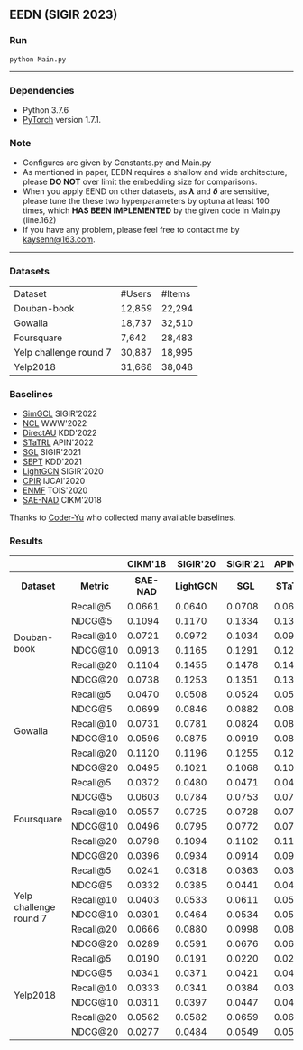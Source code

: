 ## EEDN (SIGIR 2023)

### Run

	python Main.py
___

### Dependencies
* Python 3.7.6
* [PyTorch](https://pytorch.org/) version 1.7.1.

### Note
* Configures are given by Constants.py and Main.py
* As mentioned in paper, EEDN requires a shallow and wide architecture, please **DO NOT** over limit the embedding size for comparisons.
* When you apply EEND on other datasets, as **$\lambda$** and **$\delta$** are sensitive, please tune the these two hyperparameters by optuna at least 100 times, which **HAS BEEN IMPLEMENTED** by the given code in Main.py (line.162)
* If you have any problem, please feel free to contact me by kaysenn@163.com.
___

### Datasets
<table>
	<tr> <td> Dataset</td> <td> #Users</td> <td> #Items</td> </tr>
	<tr> <td> Douban-book</td> <td> 12,859</td> <td> 22,294</td> </tr>
	<tr> <td> Gowalla</td> <td> 18,737</td> <td> 32,510</td> </tr>
	<tr> <td> Foursquare</td> <td> 7,642</td> <td> 28,483</td> </tr>
	<tr> <td> Yelp challenge round 7</td> <td> 30,887</td> <td> 18,995</td> </tr>
	<tr> <td> Yelp2018</td> <td> 31,668</td> <td> 38,048</td> </tr>
</table>



### Baselines
* [SimGCL](https://github.com/Coder-Yu/QRec) SIGIR'2022
* [NCL](https://github.com/RUCAIBox/NCL) WWW'2022
* [DirectAU](https://github.com/THUwangcy/DirectAU) KDD'2022
* [STaTRL](https://github.com/WangXFng/STaTRL) APIN'2022
* [SGL](https://github.com/wujcan/SGL-TensorFlow) SIGIR'2021
* [SEPT](https://github.com/Coder-Yu/QRec) KDD'2021
* [LightGCN](https://github.com/gusye1234/LightGCN-PyTorch) SIGIR'2020
* [CPIR](https://repository.kaust.edu.sa/bitstream/handle/10754/667564/Conference%20Paperfile1.pdf?sequence=1) IJCAI'2020
* [ENMF](https://github.com/chenchongthu/ENMF) TOIS'2020
* [SAE-NAD](https://github.com/allenjack/SAE-NAD) CIKM'2018

Thanks to [Coder-Yu](https://github.com/Coder-Yu/SELFRec) who collected many available baselines.

### Results

<table>
	<tr><th></th><th></th><th>CIKM'18</th><th>SIGIR'20</th><th>SIGIR'21</th><th>APIN'22</th><th>KDD'22</th><th>WWW'22</th><th>SIGIR'22</th><th></th><th></th></tr>
	<tr><th>Dataset</th><th>Metric</th><th>SAE-NAD</th><th>LightGCN</th><th>SGL</th><th>STaTRL</th><th>DirectAU</th><th>NCL</th><th>SIMGCL</th><th>Ours</th><th>Improv.</th></tr>
    <tr><td rowspan="6">Douban-book</td><td>Recall@5 </td><td>0.0661</td><td>0.0640</td><td>0.0708</td><td>0.0693</td><td>0.0700</td><td>0.0753</td><td>0.0795</td><td><b>0.0997</b> </td><td>+34.2%</td></tr>
    <tr><td>NDCG@5 </td><td> 0.1094</td><td>0.1170</td><td>0.1334</td><td>0.1370</td><td>0.1153</td><td>0.1328 </td><td>0.1459</td><td><b>0.1931</b> </td><td>+32.4%</td></tr>
    <tr><td>Recall@10 </td><td>0.0721</td><td>0.0972</td><td>0.1034</td><td>0.0994</td><td>0.0996</td><td>0.1133 </td><td>0.1167</td><td><b>0.1413</b> </td><td>+21.1%</td></tr>
    <tr><td>NDCG@10 </td><td>0.0913</td><td>0.1165</td><td>0.1291</td><td>0.1286</td><td>0.1131</td><td>0.1323</td><td>0.1424</td><td><b>0.1822</b> </td><td>+27.9%</td></tr>
    <tr><td>Recall@20 </td><td>0.1104</td><td>0.1455</td><td>0.1478</td><td>0.1401</td><td>0.1358</td><td>0.1631</td><td>0.1770</td><td><b>0.1954</b> </td><td>+10.4%</td></tr>
    <tr><td>NDCG@20 </td><td>0.0738</td><td>0.1253</td><td>0.1351</td><td>0.1313</td><td>0.1193</td><td>0.1413</td><td>0.1582</td><td><b>0.1840</b> </td><td>+16.3%</td></tr>
    <tr><td rowspan="6">Gowalla</td><td>Recall@5 </td><td>0.0470</td><td>0.0508</td><td>0.0524</td><td>0.0517</td><td>0.0457</td><td>0.0535</td><td>0.0541</td><td><b>0.0602</b> </td><td>+11.3%</td></tr>
    <tr><td>NDCG@5 </td><td>0.0699</td><td>0.0846</td><td>0.0882</td><td>0.0840</td><td>0.0733</td><td>0.0890</td><td>0.0885</td><td><b>0.0996</b> </td><td>+11.9%</td></tr>
    <tr><td>Recall@10 </td><td>0.0731</td><td>0.0781</td><td>0.0824</td><td>0.0803</td><td>0.0729</td><td>0.0849</td><td>0.0835</td><td><b>0.0947</b> </td><td>+11.5%</td></tr>
    <tr><td>NDCG@10 </td><td>0.0596</td><td>0.0875</td><td>0.0919</td><td>0.0876</td><td>0.0781</td><td>0.0938</td><td>0.0924</td><td><b>0.1040</b> </td><td>+10.9%</td></tr>
    <tr><td>Recall@20 </td><td>0.1120</td><td>0.1196</td><td>0.1255</td><td>0.1230</td><td>0.1132</td><td>0.1304</td><td>0.1298</td><td><b>0.1423</b> </td><td>+9.1%</td></tr>
    <tr><td>NDCG@20 </td><td>0.0495</td><td>0.1021</td><td>0.1068</td><td>0.1018</td><td>0.0928</td><td>0.1099</td><td>0.1090</td><td><b>0.1203</b> </td><td>+9.5%</td></tr>
    <tr><td rowspan="6">Foursquare</td><td>Recall@5 </td><td>0.0372</td><td>0.0480</td><td>0.0471</td><td>0.0472</td><td>0.0482</td><td>0.0511</td><td>0.0464</td><td><b>0.0554</b> </td><td>+8.4%</td></tr>
    <tr><td>NDCG@5 </td><td>0.0603</td><td>0.0784</td><td>0.0753</td><td>0.0763</td><td>0.0649</td><td>0.0834 </td><td>0.0725</td><td><b>0.0867</b> </td><td>+4.0%</td></tr>
    <tr><td>Recall@10 </td><td>0.0557</td><td>0.0725</td><td>0.0728</td><td>0.0735</td><td>0.0714</td><td>0.0788 </td><td>0.0732</td><td><b>0.0843</b> </td><td>+7.0%</td></tr>
    <tr><td>NDCG@10 </td><td>0.0496</td><td>0.0795</td><td>0.0772</td><td>0.0778</td><td>0.0696</td><td>0.0854</td><td>0.0764</td><td><b>0.0882</b> </td><td>+3.3%</td></tr>
    <tr><td>Recall@20 </td><td>0.0798</td><td>0.1094</td><td>0.1102</td><td>0.1106</td><td>0.1091</td><td>0.1206</td><td>0.1146</td><td><b>0.1268</b> </td><td>+5.1%</td></tr>
    <tr><td>NDCG@20 </td><td>0.0396</td><td>0.0934</td><td>0.0914</td><td>0.0916</td><td>0.0848</td><td>0.1012</td><td>0.0923</td><td><b>0.1043</b> </td><td>+3.1%</td></tr>
    <tr><td rowspan="6">Yelp challenge round 7</td><td>Recall@5 </td><td>0.0241</td><td>0.0318</td><td>0.0363</td><td>0.0342</td><td>0.0364</td><td>0.0372</td><td>0.0373</td><td><b>0.0386 </b></td><td>+3.5%</td></tr>
    <tr><td>NDCG@5 </td><td>0.0332</td><td>0.0385</td><td>0.0441</td><td>0.0420</td><td>0.0441</td><td>0.0457 </td><td>0.0460</td><td><b>0.0476</b> </td><td>+3.5%</td></tr>
    <tr><td>Recall@10 </td><td>0.0403</td><td>0.0533</td><td>0.0611</td><td>0.0565</td><td>0.0612</td><td>0.0616 </td><td>0.0623</td><td><b>0.0637</b> </td><td>+2.2%</td></tr>
    <tr><td>NDCG@10 </td><td>0.0301</td><td>0.0464</td><td>0.0534</td><td>0.0502</td><td>0.0531</td><td>0.0544</td><td>0.0549</td><td><b>0.0563</b> </td><td>+2.6%</td></tr>
    <tr><td>Recall@20 </td><td>0.0666</td><td>0.0880</td><td>0.0998</td><td>0.0897</td><td>0.0986</td><td>0.0991</td><td>0.1012</td><td><b>0.1020</b> </td><td>+0.8%</td></tr>
    <tr><td>NDCG@20 </td><td>0.0289</td><td>0.0591</td><td>0.0676</td><td>0.0620</td><td>0.0669</td><td>0.0679</td><td>0.0690</td><td><b>0.0702</b> </td><td>+1.7%</td></tr>
    <tr><td rowspan="6">Yelp2018</td><td>Recall@5 </td><td>0.0190</td><td>0.0191</td><td>0.0220</td><td>0.0215</td><td>0.0238</td><td>0.0223</td><td>0.0242</td><td><b>0.0267</b> </td><td>+10.3%</td></tr>
    <tr><td>NDCG@5 </td><td>0.0341</td><td>0.0371</td><td>0.0421</td><td>0.0415</td><td>0.0458</td><td>0.0428</td><td>0.0461</td><td><b>0.0508</b> </td><td>+10.2%</td></tr>
    <tr><td>Recall@10 </td><td>0.0333</td><td>0.0341</td><td>0.0384</td><td>0.0372</td><td>0.0413</td><td>0.0390 </td><td>0.0426</td><td><b>0.0457</b> </td><td>+7.3%</td></tr>
    <tr><td>NDCG@10 </td><td>0.0311</td><td>0.0397</td><td>0.0447</td><td>0.0420</td><td>0.0482</td><td>0.0456</td><td>0.0493</td><td><b>0.0531</b> </td><td>+7.7%</td></tr>
    <tr><td>Recall@20 </td><td>0.0562</td><td>0.0582</td><td>0.0659</td><td>0.0662</td><td>0.0705</td><td>0.0665</td><td>0.0721</td><td><b>0.0760</b> </td><td>+5.4%</td></tr>
    <tr><td>NDCG@20 </td><td>0.0277</td><td>0.0484</td><td>0.0549</td><td>0.0501</td><td>0.0589</td><td>0.0558</td><td>0.0601</td><td><b>0.0639</b> </td><td>+6.3%</td></tr>
</table>

